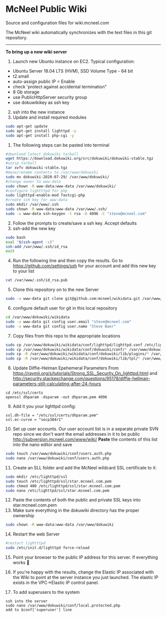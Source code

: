 McNeel Public Wiki
========
Source and configuration files for wiki.mcneel.com

The McNeel wiki automatically synchronizes with the text files in this git repository.

----
**To bring up a new wiki server**
1. Launch new Ubuntu instance on EC2. Typical configuration:
  - Ubuntu Server 18.04 LTS (HVM), SSD Volume Type - 64 bit
  - t2.small
  - auto-assign public IP = Enable
  - check 'protect against accidental termination"
  - 8 Gb storage
  - use PublicHttpServer security group
  - use dokuwikikey as ssh key
2. ssh into the new instance
3. Update and install required modules
```bash
sudo apt-get update
sudo apt-get install lighttpd -y
sudo apt-get install php-cgi -y
```
1. The following steps can be pasted into terminal
```bash
#download latest dokuwiki tarball
wget https://download.dokuwiki.org/src/dokuwiki/dokuwiki-stable.tgz
#unzip tarball
tar xvfv dokuwiki-stable.tgz
#move/rename contents to /var/www/dokuwiki
sudo mv dokuwiki-2020-07-29/ /var/www/dokuwiki/
#change owner to www-data
sudo chown -R www-data:www-data /var/www/dokuwiki/
#configure lightttpd for php
sudo lighttpd-enable-mod fastcgi-php
#create ssh key for www-data
sudo mkdir /var/www/.ssh
sudo chown -R www-data:www-data /var/www/.ssh/
sudo -u www-data ssh-keygen -t rsa -b 4096 -C "steve@mcneel.com"
```
2. Follow the prompts to create/save a ssh key. Accept defaults
3. ssh-add the new key
```bash
sudo bash
eval "$(ssh-agent -s)"
ssh-add /var/www/.ssh/id_rsa
exit
```
4. Run the following line and then copy the results. Go to https://github.com/settings/ssh for your account and add this new key to your list
```bash
cat /var/www/.ssh/id_rsa.pub
```
5. Clone this repository on to the new Server
```bash
sudo -u www-data git clone git@github.com:mcneel/wikidata.git /var/www/dokuwiki/wikidata
```
6. configure default user for git in this local repository
```bash
cd /var/www/dokuwiki/wikidata
sudo -u www-data git config user.email "steve@mcneel.com"
sudo -u www-data git config user.name "Steve Baer"
```
7. Copy files from this repo to the appropriate locations
```bash
sudo cp /var/www/dokuwiki/wikidata/conf/lighttpd/lighttpd.conf /etc/lighttpd/lighttpd.conf
sudo cp /var/www/dokuwiki/wikidata/conf/dokuwiki/conf/* /var/www/dokuwiki/conf/
sudo cp -R /var/www/dokuwiki/wikidata/conf/dokuwiki/lib/plugins/* /var/www/dokuwiki/lib/plugins/
sudo cp -R /var/www/dokuwiki/wikidata/conf/dokuwiki/lib/tpl/* /var/www/dokuwiki/lib/tpl/
```
8. Update Diffie-Helman Epehemeral Parameters
From https://raymii.org/s/tutorials/Strong_SSL_Security_On_lighttpd.html
and http://security.stackexchange.com/questions/95178/diffie-hellman-parameters-still-calculating-after-24-hours
```
cd /etc/ssl/certs
openssl dhparam -dsparam -out dhparam.pem 4096
```
9. Add it you your lighttpd config:
```
ssl.dh-file = "/etc/ssl/certs/dhparam.pem" 
ssl.ec-curve = "secp384r1"
```
10. Set up user accounts. Our user account list is in a separate private SVN repo since we don't want the email addresses in it to be public http://subversion.mcneel.com/www/wiki/ **Paste** the contents of this list into the nano editor and save
```bash
sudo touch /var/www/dokuwiki/conf/users.auth.php
sudo nano /var/www/dokuwiki/conf/users.auth.php
```

11. Create an SLL folder and add the McNeel wildcard SSL certificate to it:
```bash
sudo mkdir /etc/lighttpd/ssl
sudo touch /etc/lighttpd/ssl/star.mcneel.com.pem
sudo chmod 400 /etc/lighttpd/ssl/star.mcneel.com.pem
sudo nano /etc/lighttpd/ssl/star.mcneel.com.pem

```
12. Paste the contents of both the public and private SSL keys into star.mcneel.com.pem
13. Make sure everything in the dokuwiki directory has the proper ownership
```bash
sudo chown -R www-data:www-data /var/www/dokuwiki
```
14. Restart the web Server
```bash
#restart lightttpd
sudo /etc/init.d/lighttpd force-reload
```
15. Point your browser to the public IP address for this server. If everything works :beer:

16. If you're happy with the results, change the Elastic IP associated with the Wiki to point at the server instance you just launched. The elastic IP exists in the VPC->Elastic IP control panel.

17. To add superusers to the system
```
ssh into the server
sudo nano /var/www/dokuwiki/conf/local.protected.php
add to $conf['superuser'] line
```
